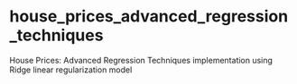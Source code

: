 # house_prices_advanced_regression_techniques
House Prices: Advanced Regression Techniques implementation using Ridge linear regularization model

